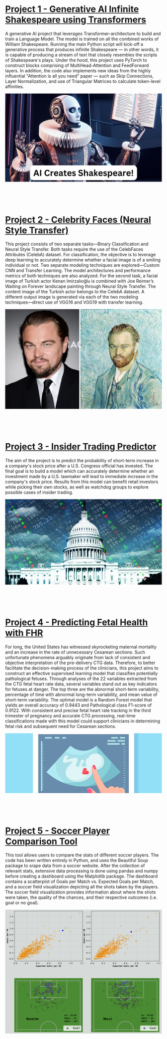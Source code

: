 # [Project 1 - Generative AI Infinite Shakespeare using Transformers](https://github.com/NarinCodes/NanoGPT)
A generative AI project that leverages Transformer-architecture to build and train a Language Model. The model is trained on all the combined works of William Shakespeare. Running the main Python script will kick-off a generative process that produces infinite Shakespeare — in other words, it is capable of producing a stream of text that closely resembles the scripts of Shakespeare's plays. Under the hood, this project uses PyTorch to construct blocks comprising of MultiHead-Attention and FeedForward layers. In addition, the code also implements new ideas from the highly influential "Attention is all you need" paper — such as Skip Connections, Layer Normalization, and use of Triangular Matrices to calculate token-level affinities.

![](/images/AI_Shakespeare.jpeg)

&nbsp;

&nbsp;

# [Project 2 - Celebrity Faces (Neural Style Transfer)](https://github.com/NarinCodes/Celeb-Faces_Neural-Style-Transfer)
This project consists of two separate tasks—Binary Classification and Neural Style Transfer. Both tasks require the use of the CelebFaces Attributes (CelebA) dataset. For classification, the objective is to leverage deep learning to accurately determine whether a facial image is of a smiling individual or not. Two separate modeling techniques are explored—Custom CNN and Transfer Learning. The model architectures and performance metrics of both techniques are also analyzed. For the second task, a facial image of Turkish actor Kenan Imirzalıoğlu is combined with Joe Reimer’s Waiting on Forever landscape painting through Neural Style Transfer. The content image of the Turkish actor belongs to the CelebA dataset. A different output image is generated via each of the two modeling techniques—direct use of VGG16 and VGG19 with transfer learning.

![](/images/Vs75m.jpeg)

&nbsp;

&nbsp;

# [Project 3 - Insider Trading Predictor](https://github.com/NarinCodes/Insider_Trading_Predictor)
The aim of the project is to predict the probability of short-term increase in a company's stock price after a U.S. Congress official has invested. The final goal is to build a model which can accurately determine whether an investment made by a U.S. lawmaker will lead to immediate increase in the company's stock price. Results from this model can benefit retail investors while picking their own stocks, as well as watchdog groups to explore possible cases of insider trading.

![](/images/download.jpeg)

&nbsp;

&nbsp;

# [Project 4 - Predicting Fetal Health with FHR](https://github.com/NarinCodes/Predicting-Fetal-Health-with-FHR)
For long, the United States has witnessed skyrocketing maternal mortality and an increase in the rate of unnecessary Cesarean sections. Such unfortunate phenomena arguably originate from lack of consistent and objective interpretation of the pre-delivery CTG data. Therefore, to better facilitate the decision-making process of the clinicians, this project aims to construct an effective supervised learning model that classifies potentially pathological fetuses. Through analyses of the 22 variables extracted from the CTG fetal heart rate data, several variables stand out as key indicators for fetuses at danger. The top three are the abnormal short-term variability, percentage of time with abnormal long-term variability, and mean value of short-term variability. The optimal model is a Random Forest model that yields an overall accuracy of 0.9443 and Pathological class F1-score of 0.9122. With consistent and precise fetal heart rate tracking in the third trimester of pregnancy and accurate CTG processing, real-time classifications made with this model could support clinicians in determining fetal risk and subsequent need for Cesarean sections.

![](/images/fetal-heart-rate-2.jpeg)

&nbsp;

&nbsp;


# [Project 5 - Soccer Player Comparison Tool](https://github.com/NarinCodes/Player_Comparison)
This tool allows users to compare the stats of different soccer players. The code has been written entirely in Python, and uses the Beautiful Soup package to srape data from a soccer website. After the collection of relevant stats, extensive data processing is done using pandas and numpy before creating a dashboard using the Matplotlib package. The dashboard contains a scatterplot of Goals per Match vs. Expected Goals per Match, and a soccer field visualization depicting all the shots taken by the players. The soccer field visualization provides information about where the shots were taken, the quality of the chances, and their respective outcomes (i.e. goal or no goal).

![](/images/soccer.png)

&nbsp;

&nbsp;
